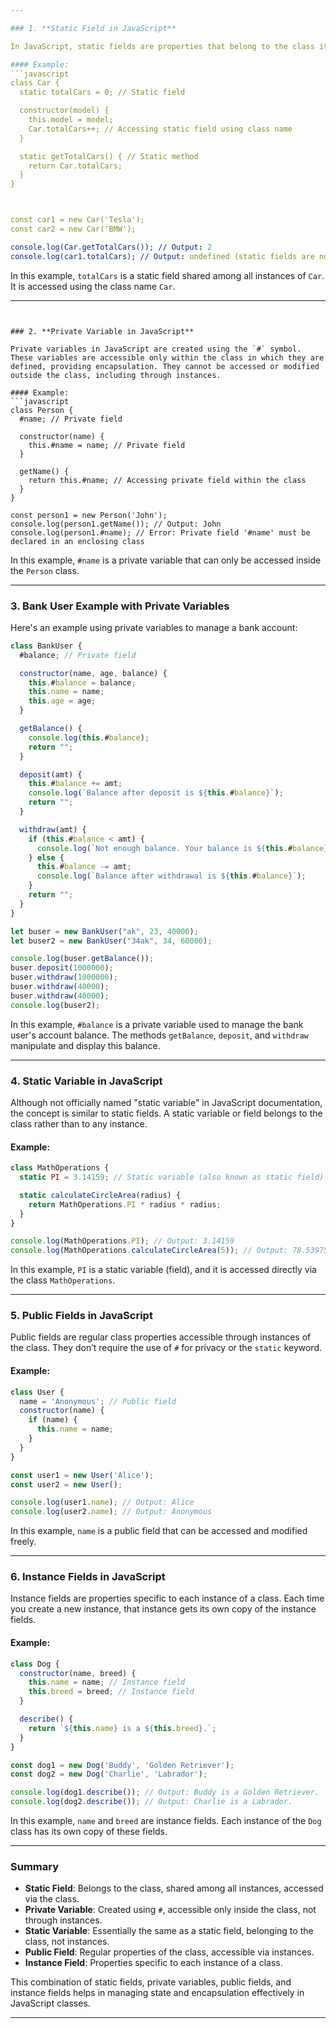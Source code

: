```yaml
---

### 1. **Static Field in JavaScript**

In JavaScript, static fields are properties that belong to the class itself, rather than to instances of the class. Static fields are shared across all instances of a class and can be accessed without creating an instance of the class.

#### Example:
```javascript
class Car {
  static totalCars = 0; // Static field

  constructor(model) {
    this.model = model;
    Car.totalCars++; // Accessing static field using class name
  }

  static getTotalCars() { // Static method
    return Car.totalCars;
  }
}



const car1 = new Car('Tesla');
const car2 = new Car('BMW');

console.log(Car.getTotalCars()); // Output: 2
console.log(car1.totalCars); // Output: undefined (static fields are not accessible via instance)
```

In this example, `totalCars` is a static field shared among all instances of `Car`. It is accessed using the class name `Car`.

---
```


### 2. **Private Variable in JavaScript**

Private variables in JavaScript are created using the `#` symbol. These variables are accessible only within the class in which they are defined, providing encapsulation. They cannot be accessed or modified outside the class, including through instances.

#### Example:
```javascript
class Person {
  #name; // Private field

  constructor(name) {
    this.#name = name; // Private field
  }

  getName() {
    return this.#name; // Accessing private field within the class
  }
}

const person1 = new Person('John');
console.log(person1.getName()); // Output: John
console.log(person1.#name); // Error: Private field '#name' must be declared in an enclosing class
```

In this example, `#name` is a private variable that can only be accessed inside the `Person` class.

---

### 3. **Bank User Example with Private Variables**

Here's an example using private variables to manage a bank account:

```javascript
class BankUser {
  #balance; // Private field

  constructor(name, age, balance) {
    this.#balance = balance;
    this.name = name;
    this.age = age;
  }

  getBalance() {
    console.log(this.#balance);
    return "";
  }

  deposit(amt) {
    this.#balance += amt;
    console.log(`Balance after deposit is ${this.#balance}`);
    return "";
  }

  withdraw(amt) {
    if (this.#balance < amt) {
      console.log(`Not enough balance. Your balance is ${this.#balance}`);
    } else {
      this.#balance -= amt;
      console.log(`Balance after withdrawal is ${this.#balance}`);
    }
    return "";
  }
}

let buser = new BankUser("ak", 23, 40000);
let buser2 = new BankUser("34ak", 34, 60000);

console.log(buser.getBalance());
buser.deposit(1000000);
buser.withdraw(1000000);
buser.withdraw(40000);
buser.withdraw(40000);
console.log(buser2);
```

In this example, `#balance` is a private variable used to manage the bank user's account balance. The methods `getBalance`, `deposit`, and `withdraw` manipulate and display this balance.

---

### 4. **Static Variable in JavaScript**

Although not officially named "static variable" in JavaScript documentation, the concept is similar to static fields. A static variable or field belongs to the class rather than to any instance. 

#### Example:
```javascript
class MathOperations {
  static PI = 3.14159; // Static variable (also known as static field)

  static calculateCircleArea(radius) {
    return MathOperations.PI * radius * radius;
  }
}

console.log(MathOperations.PI); // Output: 3.14159
console.log(MathOperations.calculateCircleArea(5)); // Output: 78.53975
```

In this example, `PI` is a static variable (field), and it is accessed directly via the class `MathOperations`.

---

### 5. **Public Fields in JavaScript**

Public fields are regular class properties accessible through instances of the class. They don’t require the use of `#` for privacy or the `static` keyword.

#### Example:
```javascript
class User {
  name = 'Anonymous'; // Public field
  constructor(name) {
    if (name) {
      this.name = name;
    }
  }
}

const user1 = new User('Alice');
const user2 = new User();

console.log(user1.name); // Output: Alice
console.log(user2.name); // Output: Anonymous
```
In this example, `name` is a public field that can be accessed and modified freely.

---
### 6. **Instance Fields in JavaScript**
Instance fields are properties specific to each instance of a class. Each time you create a new instance, that instance gets its own copy of the instance fields.

#### Example:
```javascript
class Dog {
  constructor(name, breed) {
    this.name = name; // Instance field
    this.breed = breed; // Instance field
  }

  describe() {
    return `${this.name} is a ${this.breed}.`;
  }
}

const dog1 = new Dog('Buddy', 'Golden Retriever');
const dog2 = new Dog('Charlie', 'Labrador');

console.log(dog1.describe()); // Output: Buddy is a Golden Retriever.
console.log(dog2.describe()); // Output: Charlie is a Labrador.
```

In this example, `name` and `breed` are instance fields. Each instance of the `Dog` class has its own copy of these fields.

---

### Summary

- **Static Field**: Belongs to the class, shared among all instances, accessed via the class.
- **Private Variable**: Created using `#`, accessible only inside the class, not through instances.
- **Static Variable**: Essentially the same as a static field, belonging to the class, not instances.
- **Public Field**: Regular properties of the class, accessible via instances.
- **Instance Field**: Properties specific to each instance of a class.

This combination of static fields, private variables, public fields, and instance fields helps in managing state and encapsulation effectively in JavaScript classes.



---

